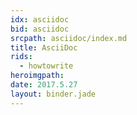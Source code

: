 ```yaml
---
idx: asciidoc
bid: asciidoc
srcpath: asciidoc/index.md
title: AsciiDoc
rids:
  - howtowrite
heroimgpath:
date: 2017.5.27
layout: binder.jade
---
```

